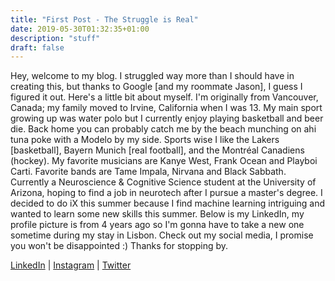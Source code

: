 ```yaml
---
title: "First Post - The Struggle is Real"
date: 2019-05-30T01:32:35+01:00
description: "stuff"
draft: false
---
```


 Hey, welcome to my blog. I struggled way more than I should have in creating this, but thanks to Google [and my roommate Jason], I guess I figured it out. Here's a little bit about myself. I'm originally from Vancouver, Canada; my family moved to Irvine, California when I was 13. My main sport growing up was water polo but I currently enjoy playing basketball and beer die. Back home you can probably catch me by the beach munching on ahi tuna poke with a Modelo by my side. Sports wise I like the Lakers [basketball], Bayern Munich [real football], and the Montréal Canadiens (hockey). My favorite musicians are Kanye West, Frank Ocean and Playboi Carti. Favorite bands are Tame Impala, Nirvana and Black Sabbath. Currently a Neuroscience & Cognitive Science student at the University of Arizona, hoping to find a job in neurotech after I pursue a master's degree. I decided to do iX this summer because I find machine learning intriguing and wanted to learn some new skills this summer. Below is my LinkedIn, my profile picture is from 4 years ago so I'm gonna have to take a new one sometime during my stay in Lisbon. Check out my social media, I promise you won't be disappointed :) Thanks for stopping by.

[LinkedIn](https://www.linkedin.com/in/aria-dadmand-758855187/) |
[Instagram](https://www.instagram.com/ehria/) | 
[Twitter](https://www.twitter.com/ariadadmand)